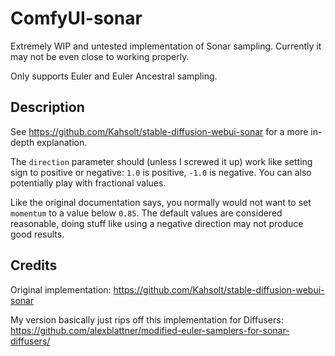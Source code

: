 # ComfyUI-sonar

Extremely WIP and untested implementation of Sonar sampling. Currently it may not be even close to working properly.

Only supports Euler and Euler Ancestral sampling.

## Description

See https://github.com/Kahsolt/stable-diffusion-webui-sonar for a more in-depth explanation.

The `direction` parameter should (unless I screwed it up) work like setting sign to positive or negative: `1.0` is positive, `-1.0` is negative. You can also potentially play with fractional values.

Like the original documentation says, you normally would not want to set `momentum` to a value below `0.85`. The default values are considered reasonable, doing stuff like using a negative direction may not produce good results.

## Credits

Original implementation: https://github.com/Kahsolt/stable-diffusion-webui-sonar

My version basically just rips off this implementation for Diffusers: https://github.com/alexblattner/modified-euler-samplers-for-sonar-diffusers/
